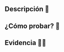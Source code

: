## Descripción :thinking:

<!-- This content will not appear in the rendered Markdown -->

## ¿Cómo probar? :page_facing_up:

## Evidencia :policeman:
